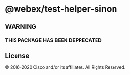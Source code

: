 # @webex/test-helper-sinon

## WARNING

### THIS PACKAGE HAS BEEN DEPRECATED

## License

© 2016-2020 Cisco and/or its affiliates. All Rights Reserved.
